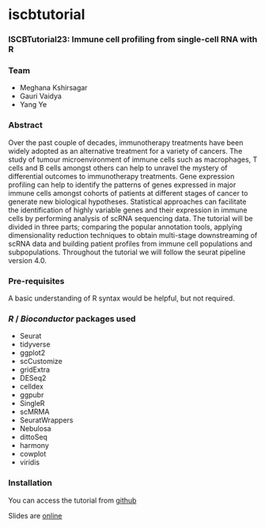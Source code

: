 # iscbtutorial

### ISCBTutorial23: Immune cell profiling from single-cell RNA with R

### Team

* Meghana Kshirsagar
* Gauri Vaidya
* Yang Ye


### Abstract 
Over the past couple of decades, immunotherapy treatments have been widely adopted as an alternative treatment for a variety of cancers. The study of tumour microenvironment of immune cells such as macrophages, T cells and B cells amongst others can help to unravel the mystery of differential outcomes to immunotherapy treatments. Gene expression profiling can help to identify the patterns of genes expressed in major immune cells amongst cohorts of patients at different stages of cancer to generate new biological hypotheses. Statistical approaches can facilitate the identification of highly variable genes and their expression in immune cells by performing analysis of scRNA sequencing data. The tutorial will be divided in three parts; comparing the popular annotation tools, applying dimensionality reduction techniques to obtain multi-stage downstreaming of scRNA data and building patient profiles from immune cell populations and subpopulations. Throughout the tutorial we will follow the seurat pipeline version 4.0.
 
### Pre-requisites
A basic understanding of R syntax would be helpful, but not required.
 
 
### _R_ / _Bioconductor_ packages used
  - Seurat
  - tidyverse
  - ggplot2
  - scCustomize
  - gridExtra
- DESeq2
- celldex
- ggpubr
- SingleR
- scMRMA
- SeuratWrappers
- Nebulosa
- dittoSeq
- harmony
- cowplot
- viridis


### Installation

You can access the tutorial from [github](https://meghanakshirsagar.github.io/icsbtutorial/) 

Slides are [online](https://docs.google.com/presentation/d/1VUcKvvb_nZAXyVBwGpQ_gndO5uLoz2UqtWHVtwbMWxg/edit#slide=id.p3)
